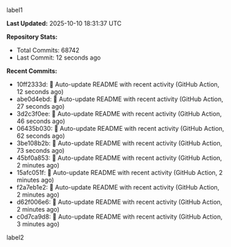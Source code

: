 
label1 
<!-- ACTIVITY_START -->
**Last Updated:** 2025-10-10 18:31:37 UTC

**Repository Stats:**
- Total Commits: 68742
- Last Commit: 12 seconds ago

**Recent Commits:**
- 10ff2333d: 🤖 Auto-update README with recent activity (GitHub Action, 12 seconds ago)
- abe0d4ebd: 🤖 Auto-update README with recent activity (GitHub Action, 27 seconds ago)
- 3d2c3f0ee: 🤖 Auto-update README with recent activity (GitHub Action, 46 seconds ago)
- 06435b030: 🤖 Auto-update README with recent activity (GitHub Action, 62 seconds ago)
- 3be108b2b: 🤖 Auto-update README with recent activity (GitHub Action, 73 seconds ago)
- 45bf0a853: 🤖 Auto-update README with recent activity (GitHub Action, 2 minutes ago)
- 15afc051f: 🤖 Auto-update README with recent activity (GitHub Action, 2 minutes ago)
- f2a7eb1e2: 🤖 Auto-update README with recent activity (GitHub Action, 2 minutes ago)
- d62f006e6: 🤖 Auto-update README with recent activity (GitHub Action, 2 minutes ago)
- c0d7ca9d8: 🤖 Auto-update README with recent activity (GitHub Action, 3 minutes ago)
<!-- ACTIVITY_END -->

label2
